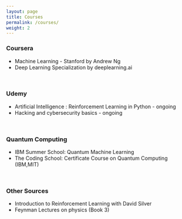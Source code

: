 ```yaml
---
layout: page
title: Courses
permalink: /courses/
weight: 2
---
```


### Coursera  <br>
<ul>
<li> Machine Learning - Stanford by Andrew Ng                           </li>
<li> Deep Learning Specialization by deeplearning.ai             </li>       
</ul> <br>


### Udemy <br>
<ul>
<li> Artificial Intelligence : Reinforcement Learning in Python - ongoing </li>
<li> Hacking and cybersecurity basics - ongoing </li>
</ul>
<br>

### Quantum Computing <br>
<ul>
<li> IBM Summer School: Quantum Machine Learning </li>
<li> The Coding School: Certificate Course on Quantum Computing (IBM,MIT) </li>
</ul>
<br>

### Other Sources <br>
<ul>
<li>  Introduction to Reinforcement Learning with David Silver </li>
<li>  Feynman Lectures on physics (Book 3)
</li>
</ul>
<br>

